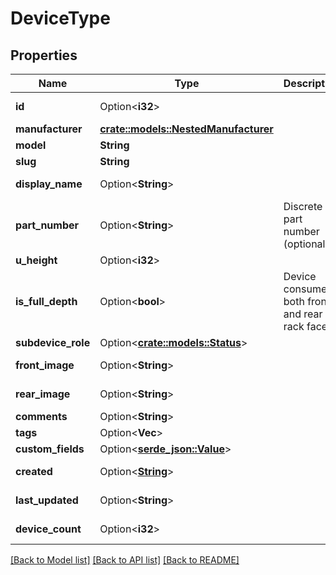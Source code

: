 # DeviceType

## Properties

Name | Type | Description | Notes
------------ | ------------- | ------------- | -------------
**id** | Option<**i32**> |  | [optional][readonly]
**manufacturer** | [**crate::models::NestedManufacturer**](NestedManufacturer.md) |  | 
**model** | **String** |  | 
**slug** | **String** |  | 
**display_name** | Option<**String**> |  | [optional][readonly]
**part_number** | Option<**String**> | Discrete part number (optional) | [optional]
**u_height** | Option<**i32**> |  | [optional]
**is_full_depth** | Option<**bool**> | Device consumes both front and rear rack faces | [optional]
**subdevice_role** | Option<[**crate::models::Status**](Status.md)> |  | [optional]
**front_image** | Option<**String**> |  | [optional][readonly]
**rear_image** | Option<**String**> |  | [optional][readonly]
**comments** | Option<**String**> |  | [optional]
**tags** | Option<**Vec<String>**> |  | [optional]
**custom_fields** | Option<[**serde_json::Value**](.md)> |  | [optional]
**created** | Option<[**String**](string.md)> |  | [optional][readonly]
**last_updated** | Option<**String**> |  | [optional][readonly]
**device_count** | Option<**i32**> |  | [optional][readonly]

[[Back to Model list]](../README.md#documentation-for-models) [[Back to API list]](../README.md#documentation-for-api-endpoints) [[Back to README]](../README.md)


